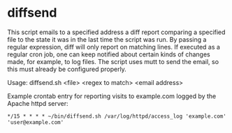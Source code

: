 diffsend
========

This script emails to a specified address a diff report comparing
a specified file to the state it was in the last time the script
was run. By passing a regular expression, diff will only report
on matching lines. If executed as a regular cron job, one can
keep notified about certain kinds of changes made, for example,
to log files. The script uses mutt to send the email, so this
must already be configured properly.

Usage: diffsend.sh \<file\> \<regex to match\> \<email address\>

Example crontab entry for reporting visits to example.com logged
by the Apache httpd server:

	*/15 * * * * ~/bin/diffsend.sh /var/log/httpd/access_log 'example.com' 'user@example.com'
